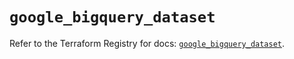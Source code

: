 # `google_bigquery_dataset`

Refer to the Terraform Registry for docs: [`google_bigquery_dataset`](https://registry.terraform.io/providers/hashicorp/google/5.19.0/docs/resources/bigquery_dataset).
